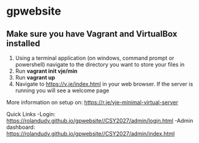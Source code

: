 # gpwebsite

## Make sure you have Vagrant and VirtualBox installed

1. Using a terminal application (on windows, command prompt or powershell) navigate to the directory you want to store your files in
2. Run **vagrant init vje/min**
3. Run **vagrant up**
4. Navigate to https://v.je/index.html in your web browser. If the server is running you will see a welcome page


More information on setup on: https://r.je/vje-minimal-virtual-server


Quick Links
-Login: https://rolandudv.github.io/gpwebsite//CSY2027/admin/login.html
-Admin dashboard: https://rolandudv.github.io/gpwebsite//CSY2027/admin/index.html
